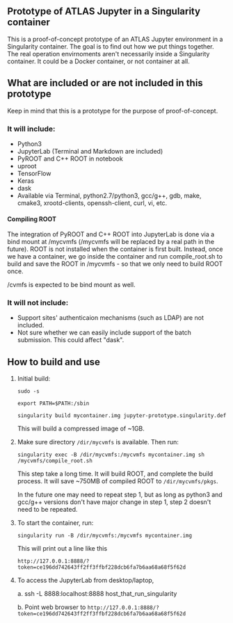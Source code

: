## Prototype of ATLAS Jupyter in a Singularity container

This is a proof-of-concept prototype of an ATLAS Jupyter environment in a Singularity container. The goal is to find out how we put things together. The real operation envirnoments aren't necessarily inside a Singularity container. It could be a Docker container, or not container at all. 

## What are included or are not included in this prototype

Keep in mind that this is a prototype for the purpose of proof-of-concept. 

### It will include:

* Python3
* JupyterLab (Terminal and Markdown are included)
* PyROOT and C++ ROOT in notebook
* uproot
* TensorFlow
* Keras
* dask
* Available via Terminal, python2.7/python3, gcc/g++, gdb, make, cmake3, xrootd-clients, openssh-client, curl, vi, etc.

#### Compiling ROOT

The integration of PyROOT and C++ ROOT into JupyterLab is done via a bind mount at /mycvmfs (/mycvmfs will be replaced by a real path in the future). ROOT is not installed when the container is first built. Instead, once we have a container, we go inside the container and run compile_root.sh to build and save the ROOT in /mycvmfs - so that we only need to build ROOT once.

/cvmfs is expected to be bind mount as well.

### It will not include:

* Support sites' authenticaion mechanisms (such as LDAP) are not included.
* Not sure whether we can easily include support of the batch submission. This could affect "dask".

## How to build and use

1. Initial build: 

   `sudo -s`

   `export PATH=$PATH:/sbin`
   
   `singularity build mycontainer.img jupyter-prototype.singularity.def`
   
   This will build a compressed image of ~1GB.
   
2. Make sure directory `/dir/mycvmfs` is available. Then run: 

   `singularity exec -B /dir/mycvmfs:/mycvmfs mycontainer.img sh /mycvmfs/compile_root.sh`

   This step take a long time. It will build ROOT, and complete the build process. It will save ~750MB of compiled ROOT to `/dir/mycvmfs/pkgs`.

   In the future one may need to repeat step 1, but as long as python3 and gcc/g++ versions don't have major change in step 1, step 2 doesn't need to be repeated.
   
3. To start the container, run:

   `singularity run -B /dir/mycvmfs:/mycvmfs mycontainer.img`
   
   This will print out a line like this
   
   `http://127.0.0.1:8888/?token=ce196dd742643ff2ff3ffbf228dcb6fa7b6aa68a68f5f62d`
   
4. To access the JupyterLab from desktop/laptop,
   
   a. ssh -L 8888:localhost:8888 host_that_run_singularity
   
   b. Point web browser to `http://127.0.0.1:8888/?token=ce196dd742643ff2ff3ffbf228dcb6fa7b6aa68a68f5f62d`